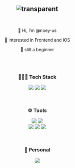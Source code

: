 

<div align="center">


![transparent](https://capsule-render.vercel.app/api?type=transparent&fontColor=88BDF2&text=noey-us&height=150&fontSize=60&desc=suyeon&descAlignY=75&descAlign=60)
----


<br />
</div>

<div align="center">
<p>👋 Hi, I’m @noey-us</p>
<p>👀 interested in Frontend and iOS</p>
<p>🌱 still a beginner</p>
</div>


<br />
<br />


<div align="center">
<h3>👩🏻‍💻 Tech Stack</h3>
  <p align='leading'>
    <img src="https://img.shields.io/badge/CSS3-1572B6?style=flat&logo=CSS3&logoColor=white"/>
    <img src="https://img.shields.io/badge/HTML5-E34F26?style=flat&logo=HTML5&logoColor=white"/>
    <img src="https://img.shields.io/badge/JavaScript-F7DF1E?style=flat&logo=JavaScript&logoColor=white"/>
  </p>
<br />

<h3>⚙️ Tools</h3>
  <p align='leading'>
    <img src="https://img.shields.io/badge/Git-F05032?style=flat&logo=Git&logoColor=white"/>
    <img src="https://img.shields.io/badge/GitHub-181717?style=flat&logo=GitHub&logoColor=white"/>
   <br/>
    <img src="https://img.shields.io/badge/Visual Studio Code-007ACC?style=flat&logo=Visual Studio Code&logoColor=white"/>
    <img src="https://img.shields.io/badge/Slack-4A154B?style=flat&logo=Slack&logoColor=white"/>
    <img src="https://img.shields.io/badge/Notion-000000?style=flat&logo=Notion&logoColor=white"/>
  </p>

<br/>

<h3>🪼 Personal</h3>
  <p align='leading'>
    <a href="https://velog.io/@yoneee"><img src="https://img.shields.io/badge/noey.log-3DDC84?style=badge&logo=Velog&logoColor=white"/></a>
  </p>
</div>
